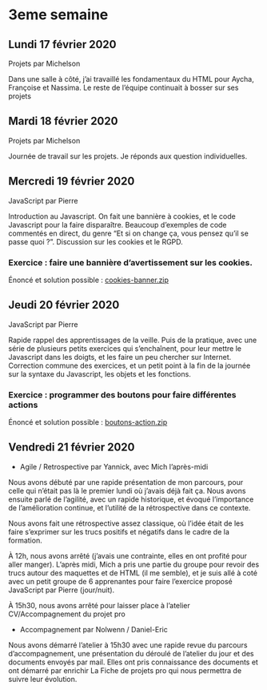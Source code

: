 # 3eme semaine

## Lundi 17 février 2020

Projets par Michelson

Dans une salle à côté, j’ai travaillé les fondamentaux du HTML pour Aycha, Françoise et Nassima.
Le reste de l’équipe continuait à bosser sur ses projets

## Mardi 18  février 2020

Projets par Michelson

Journée de travail sur les projets. Je réponds aux question individuelles.

## Mercredi 19  février 2020

JavaScript par Pierre

Introduction au Javascript. On fait une bannière à cookies, et le code Javascript pour la faire disparaître. Beaucoup d’exemples de code commentés en direct, du genre “Et si on change ça, vous pensez qu’il se passe quoi ?”. Discussion sur les cookies et le RGPD.

### Exercice : faire une bannière d’avertissement sur les cookies.
Énoncé et solution possible : [cookies-banner.zip](exercices/javascript/cookies-banner.zip)

## Jeudi 20  février 2020

JavaScript par Pierre

Rapide rappel des apprentissages de la veille. Puis de la pratique, avec une série de plusieurs petits exercices qui s’enchaînent, pour leur mettre le Javascript dans les doigts, et les faire un peu chercher sur Internet.
Correction commune des exercices, et un petit point à la fin de la journée sur la syntaxe du Javascript, les objets et les fonctions.

### Exercice : programmer des boutons pour faire différentes actions
Énoncé et solution possible : [boutons-action.zip](exercices/javascript/boutons-action.zip)

## Vendredi 21  février 2020

- Agile / Retrospective par Yannick, avec Mich l’après-midi

Nous avons débuté par une rapide présentation de mon parcours, pour celle qui n’était pas là le premier lundi où j’avais déjà fait ça. Nous avons ensuite parlé de l’agilité, avec un rapide historique, et évoqué l’importance de l’amélioration continue, et l’utilité de la rétrospective dans ce contexte.

Nous avons fait une rétrospective assez classique, où l’idée était de les faire s’exprimer sur les trucs positifs et négatifs dans le cadre de la formation.

À 12h, nous avons arrêté (j’avais une contrainte, elles en ont profité pour aller manger). L’après midi, Mich a pris une partie du groupe pour revoir des trucs autour des maquettes et de HTML (il me semble), et je suis allé à coté avec un petit groupe de 6 apprenantes pour faire l’exercice proposé JavaScript par Pierre (jour/nuit).

À 15h30, nous avons arrêté pour laisser place à l’atelier CV/Accompagnement du projet pro


- Accompagnement par Nolwenn / Daniel-Eric

Nous avons démarré l’atelier à 15h30 avec une rapide revue du parcours d’accompagnement, une présentation du déroulé de l’atelier du jour et des documents envoyés par mail. Elles ont pris connaissance des documents et ont démarré par enrichir La Fiche de projets pro qui nous permettra de suivre leur évolution.




